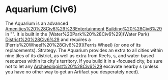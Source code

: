 # Aquarium (Civ6)

The Aquarium is an advanced [Amenities%20%28Civ6%29%23Entertainment](entertainment) [Building%20%28Civ6%29](building) in "". It is built in the [Water%20Park%20%28Civ6%29](Water Park) [District%20%28Civ6%29](district) and requires a [Ferris%20Wheel%20%28Civ6%29](Ferris Wheel) (or one of its replacements).
Strategy.
The Aquarium provides an extra to all cities within nine tiles of its district, as well as extra from Reefs, s, and water-based resources within its city's territory. If you build it in a -focused city, be sure not to let any [Archaeologist%20%28Civ6%29](Archaeologists) excavate nearby s (unless you have no other way to get an Artifact you desperately need).